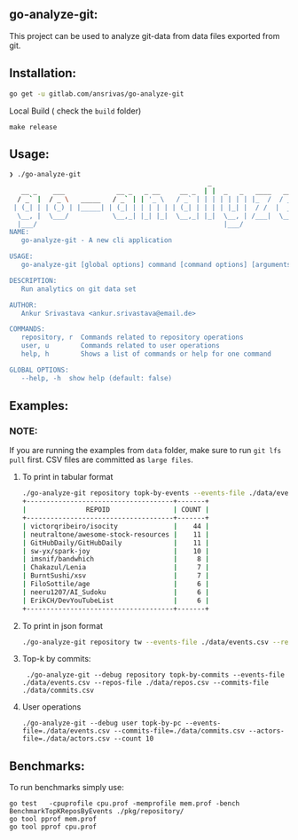go-analyze-git:
---

This project can be used to analyze git-data from data files exported from git.


## Installation:
```bash
go get -u gitlab.com/ansrivas/go-analyze-git
```
Local Build ( check the `build` folder)
```
make release
```

## Usage:

```bash
❯ ./go-analyze-git 
                                                  _                                        _   _
   __ _    ___             __ _   _ __     __ _  | |  _   _   ____   ___            __ _  (_) | |_
  / _` |  / _ \   _____   / _` | | '_ \   / _` | | | | | | | |_  /  / _ \  _____   / _` | | | | __|
 | (_| | | (_) | |_____| | (_| | | | | | | (_| | | | | |_| |  / /  |  __/ |_____| | (_| | | | | |_
  \__, |  \___/           \__,_| |_| |_|  \__,_| |_|  \__, | /___|  \___|          \__, | |_|  \__|
  |___/                                               |___/                        |___/
NAME:
   go-analyze-git - A new cli application

USAGE:
   go-analyze-git [global options] command [command options] [arguments...]

DESCRIPTION:
   Run analytics on git data set

AUTHOR:
   Ankur Srivastava <ankur.srivastava@email.de>

COMMANDS:
   repository, r  Commands related to repository operations
   user, u        Commands related to user operations
   help, h        Shows a list of commands or help for one command

GLOBAL OPTIONS:
   --help, -h  show help (default: false)
```


## Examples:

### NOTE: 
If you are running the examples from `data` folder, make sure to run `git lfs pull` first. CSV files are
committed as `large files`.


1. To print in tabular format
    ```bash
    ./go-analyze-git repository topk-by-events --events-file ./data/events.csv --repos-file ./data/repos.csv 
    +-------------------------------------+-------+
    |               REPOID                | COUNT |
    +-------------------------------------+-------+
    | victorqribeiro/isocity              |    44 |
    | neutraltone/awesome-stock-resources |    11 |
    | GitHubDaily/GitHubDaily             |    11 |
    | sw-yx/spark-joy                     |    10 |
    | imsnif/bandwhich                    |     8 |
    | Chakazul/Lenia                      |     7 |
    | BurntSushi/xsv                      |     7 |
    | FiloSottile/age                     |     6 |
    | neeru1207/AI_Sudoku                 |     6 |
    | ErikCH/DevYouTubeList               |     6 |
    +-------------------------------------+-------+
    ```

2. To print in json format
    ```bash
    ./go-analyze-git repository tw --events-file ./data/events.csv --repos-file ./data/repos.csv  --json | jq
    ```

3. Top-k by commits:
   ```
    ./go-analyze-git --debug repository topk-by-commits --events-file ./data/events.csv --repos-file ./data/repos.csv --commits-file ./data/commits.csv
    ```

4. User operations
   ```
   ./go-analyze-git --debug user topk-by-pc --events-file=./data/events.csv --commits-file=./data/commits.csv --actors-file=./data/actors.csv --count 10
   ```

## Benchmarks:
   To run benchmarks simply use:
   ```
   go test   -cpuprofile cpu.prof -memprofile mem.prof -bench BenchmarkTopKReposByEvents ./pkg/repository/
   go tool pprof mem.prof
   go tool pprof cpu.prof
   ```